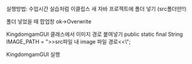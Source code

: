 실행방법: 
수업시간 실습처럼 이클립스 새 자바 프로젝트에 폴더 넣기
(src폴더만!!)

폴더 넣었을 때 팝업창
ok->Overwrite

KingdomgamGUI 클래스에서 이미지 경로 붙여넣기
public static final String IMAGE_PATH = ">>src파일 내 image 파일 경로<<\\";

KingdomgamGUI 실행